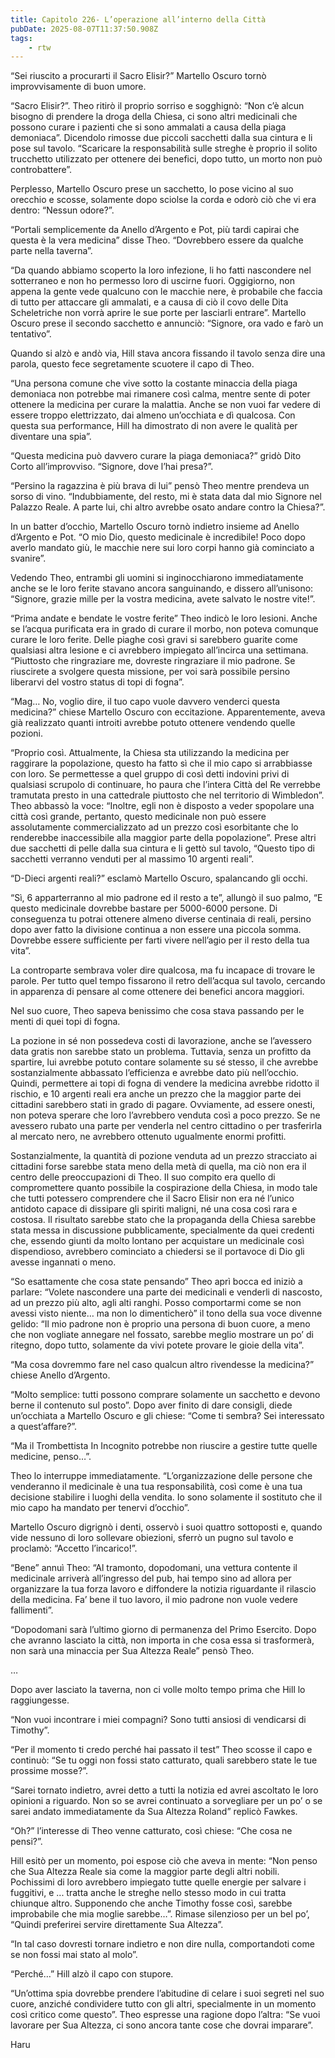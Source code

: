 ```yaml
---
title: Capitolo 226- L’operazione all’interno della Città
pubDate: 2025-08-07T11:37:50.908Z
tags:
    - rtw
---
```







“Sei riuscito a procurarti il Sacro Elisir?” Martello Oscuro tornò improvvisamente di buon umore.


“Sacro Elisir?”. Theo ritirò il proprio sorriso e sogghignò: “Non c’è alcun bisogno di prendere la droga della Chiesa, ci sono altri medicinali che possono curare i pazienti che si sono ammalati a causa della piaga demoniaca”. Dicendolo rimosse due piccoli sacchetti dalla sua cintura e li pose sul tavolo. “Scaricare la responsabilità sulle streghe è proprio il solito trucchetto utilizzato per ottenere dei benefici, dopo tutto, un morto non può controbattere”.


Perplesso, Martello Oscuro prese un sacchetto, lo pose vicino al suo orecchio e scosse, solamente dopo sciolse la corda e odorò ciò che vi era dentro: “Nessun odore?”.


“Portali semplicemente da Anello d’Argento e Pot, più tardi capirai che questa è la vera medicina” disse Theo. “Dovrebbero essere da qualche parte nella taverna”.


“Da quando abbiamo scoperto la loro infezione, li ho fatti nascondere nel sotterraneo e non ho permesso loro di uscirne fuori. Oggigiorno, non appena la gente vede qualcuno con le macchie nere, è probabile che faccia di tutto per attaccare gli ammalati, e a causa di ciò il covo delle Dita Scheletriche non vorrà aprire le sue porte per lasciarli entrare”. Martello Oscuro prese il secondo sacchetto e annunciò: “Signore, ora vado e farò un tentativo”.


Quando si alzò e andò via, Hill stava ancora fissando il tavolo senza dire una parola, questo fece segretamente scuotere il capo di Theo.


“Una persona comune che vive sotto la costante minaccia della piaga demoniaca non potrebbe mai rimanere così calma, mentre sente di poter ottenere la medicina per curare la malattia. Anche se non vuoi far vedere di essere troppo elettrizzato, dai almeno un’occhiata e dì qualcosa. Con questa sua performance, Hill ha dimostrato di non avere le qualità per diventare una spia”.


“Questa medicina può davvero curare la piaga demoniaca?” gridò Dito Corto all’improvviso. “Signore, dove l’hai presa?”.


“Persino la ragazzina è più brava di lui” pensò Theo mentre prendeva un sorso di vino. “Indubbiamente, del resto, mi è stata data dal mio Signore nel Palazzo Reale. A parte lui, chi altro avrebbe osato andare contro la Chiesa?”.


In un batter d’occhio, Martello Oscuro tornò indietro insieme ad Anello d’Argento e Pot. “O mio Dio, questo medicinale è incredibile! Poco dopo averlo mandato giù, le macchie nere sui loro corpi hanno già cominciato a svanire”.


Vedendo Theo, entrambi gli uomini si inginocchiarono immediatamente anche se le loro ferite stavano ancora sanguinando, e dissero all’unisono: “Signore, grazie mille per la vostra medicina, avete salvato le nostre vite!”.


“Prima andate e bendate le vostre ferite” Theo indicò le loro lesioni. Anche se l’acqua purificata era in grado di curare il morbo, non poteva comunque curare le loro ferite. Delle piaghe così gravi si sarebbero guarite come qualsiasi altra lesione e ci avrebbero impiegato all’incirca una settimana. “Piuttosto che ringraziare me, dovreste ringraziare il mio padrone. Se riuscirete a svolgere questa missione, per voi sarà possibile persino liberarvi del vostro status di topi di fogna”.


“Mag… No, voglio dire, il tuo capo vuole davvero venderci questa medicina?” chiese Martello Oscuro con eccitazione. Apparentemente, aveva già realizzato quanti introiti avrebbe potuto ottenere vendendo quelle pozioni.


“Proprio così. Attualmente, la Chiesa sta utilizzando la medicina per raggirare la popolazione, questo ha fatto sì che il mio capo si arrabbiasse con loro. Se permettesse a quel gruppo di così detti indovini privi di qualsiasi scrupolo di continuare, ho paura che l’intera Città del Re verrebbe tramutata presto in una cattedrale piuttosto che nel territorio di Wimbledon”. Theo abbassò la voce: “Inoltre, egli non è disposto a veder spopolare una città così grande, pertanto, questo medicinale non può essere assolutamente commercializzato ad un prezzo così esorbitante che lo renderebbe inaccessibile alla maggior parte della popolazione”. Prese altri due sacchetti di pelle dalla sua cintura e li gettò sul tavolo, “Questo tipo di sacchetti verranno venduti per al massimo 10 argenti reali”.


“D-Dieci argenti reali?” esclamò Martello Oscuro, spalancando gli occhi.


“Sì, 6 apparterranno al mio padrone ed il resto a te”, allungò il suo palmo, “E questo medicinale dovrebbe bastare per 5000-6000 persone. Di conseguenza tu potrai ottenere almeno diverse centinaia di reali, persino dopo aver fatto la divisione continua a non essere una piccola somma. Dovrebbe essere sufficiente per farti vivere nell’agio per il resto della tua vita”.


La controparte sembrava voler dire qualcosa, ma fu incapace di trovare le parole. Per tutto quel tempo fissarono il retro dell’acqua sul tavolo, cercando in apparenza di pensare al come ottenere dei benefici ancora maggiori.


Nel suo cuore, Theo sapeva benissimo che cosa stava passando per le menti di quei topi di fogna.


La pozione in sé non possedeva costi di lavorazione, anche se l’avessero data gratis non sarebbe stato un problema. Tuttavia, senza un profitto da spartire, lui avrebbe potuto contare solamente su sé stesso, il che avrebbe sostanzialmente abbassato l’efficienza e avrebbe dato più nell’occhio. Quindi, permettere ai topi di fogna di  vendere la medicina avrebbe ridotto il rischio, e 10 argenti reali era anche un prezzo che la maggior parte dei cittadini sarebbero stati in grado di pagare. Ovviamente, ad essere onesti, non poteva sperare che loro l’avrebbero venduta così a poco prezzo. Se ne avessero rubato una parte per venderla nel centro cittadino o per trasferirla al mercato nero, ne avrebbero ottenuto ugualmente enormi profitti.


Sostanzialmente, la quantità di pozione venduta ad un prezzo stracciato ai cittadini forse sarebbe stata meno della metà di quella, ma ciò non era il centro delle preoccupazioni di Theo. Il suo compito era quello di compromettere quanto possibile la cospirazione della Chiesa, in modo tale che tutti potessero comprendere che il Sacro Elisir non era né l’unico antidoto capace di dissipare gli spiriti maligni, né una cosa così rara e costosa. Il risultato sarebbe stato che la propaganda della Chiesa sarebbe stata messa in discussione pubblicamente, specialmente da quei credenti che, essendo giunti da molto lontano per acquistare un medicinale così dispendioso, avrebbero cominciato a chiedersi se il portavoce di Dio gli avesse ingannati o meno.


“So esattamente che cosa state pensando” Theo aprì bocca ed iniziò a parlare: “Volete nascondere una parte dei medicinali e venderli di nascosto, ad un prezzo più alto, agli alti ranghi. Posso comportarmi come se non avessi visto niente… ma non lo dimenticherò” il tono della sua voce divenne gelido: “Il mio padrone non è proprio una persona di buon cuore, a meno che non vogliate annegare nel fossato, sarebbe meglio mostrare un po’ di ritegno, dopo tutto, solamente da vivi potete provare le gioie della vita”.


“Ma cosa dovremmo fare nel caso qualcun altro rivendesse la medicina?” chiese Anello d’Argento.


“Molto semplice: tutti possono comprare solamente un sacchetto e devono berne il contenuto sul posto”. Dopo aver finito di dare consigli, diede un’occhiata a Martello Oscuro e gli chiese: “Come ti sembra? Sei interessato a quest’affare?”.


“Ma il Trombettista In Incognito potrebbe non riuscire a gestire tutte quelle medicine, penso…”.


Theo lo interruppe immediatamente. “L’organizzazione delle persone che venderanno il medicinale è una tua responsabilità, così come è una tua decisione stabilire i luoghi della vendita. Io sono solamente il sostituto che il mio capo ha mandato per tenervi d’occhio”.


Martello Oscuro digrignò i denti, osservò i suoi quattro sottoposti e, quando vide nessuno di loro sollevare obiezioni, sferrò un pugno sul tavolo e proclamò: “Accetto l’incarico!”.


“Bene” annuì Theo: “Al tramonto, dopodomani, una vettura contente il medicinale arriverà all’ingresso del pub, hai tempo sino ad allora per organizzare la tua forza lavoro e diffondere la notizia riguardante il rilascio della medicina. Fa’ bene il tuo lavoro, il mio padrone non vuole vedere fallimenti”.


“Dopodomani sarà l’ultimo giorno di permanenza del Primo Esercito. Dopo che avranno lasciato la città, non importa in che cosa essa si trasformerà, non sarà una minaccia per Sua Altezza Reale” pensò Theo.


…


Dopo aver lasciato la taverna, non ci volle molto tempo prima che Hill lo raggiungesse.


“Non vuoi incontrare i miei compagni? Sono tutti ansiosi di vendicarsi di Timothy”.


“Per il momento ti credo perché hai passato il test” Theo scosse il capo e continuò: “Se tu oggi non fossi stato catturato, quali sarebbero state le tue prossime mosse?”.


“Sarei tornato indietro, avrei detto a tutti la notizia ed avrei ascoltato le loro opinioni a riguardo. Non so se avrei continuato a sorvegliare per un po’ o se sarei andato immediatamente da Sua Altezza Roland” replicò Fawkes.


“Oh?” l’interesse di Theo venne catturato, così chiese: “Che cosa ne pensi?”.


Hill esitò per un momento, poi espose ciò che aveva in mente: “Non penso che Sua Altezza Reale sia come la maggior parte degli altri nobili. Pochissimi di loro avrebbero impiegato tutte quelle energie per salvare i fuggitivi, e ... tratta anche le streghe nello stesso modo in cui tratta chiunque altro. Supponendo che anche Timothy fosse così, sarebbe improbabile che mia moglie sarebbe…”. Rimase silenzioso per un bel po’, “Quindi preferirei servire direttamente Sua Altezza”.


“In tal caso dovresti tornare indietro e non dire nulla, comportandoti come se non fossi mai stato al molo”.


“Perché…” Hill alzò il capo con stupore.


“Un’ottima spia dovrebbe prendere l’abitudine di celare i suoi segreti nel suo cuore, anziché condividere tutto con gli altri, specialmente in un momento così critico come questo”. Theo espresse una ragione dopo l’altra: “Se vuoi lavorare per Sua Altezza, ci sono ancora tante cose che dovrai imparare”.






Haru
                                


                                



